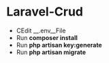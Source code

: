 # Laravel-Crud 

- CEdit __.env__File
- Run __composer install__
- Run __php artisan key:generate__
- Run __php artisan migrate__

